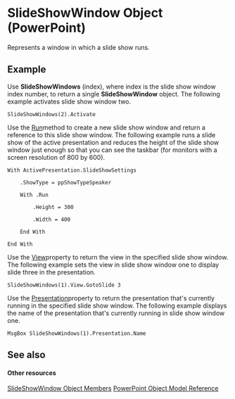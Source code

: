 
# SlideShowWindow Object (PowerPoint)

Represents a window in which a slide show runs.


## Example

Use  **SlideShowWindows** (index), where index is the slide show window index number, to return a single **SlideShowWindow** object. The following example activates slide show window two.


```
SlideShowWindows(2).Activate
```

Use the [Run](497fae3b-b6a3-dc26-20d9-bdc8057ddc09.md)method to create a new slide show window and return a reference to this slide show window. The following example runs a slide show of the active presentation and reduces the height of the slide show window just enough so that you can see the taskbar (for monitors with a screen resolution of 800 by 600).




```
With ActivePresentation.SlideShowSettings

    .ShowType = ppShowTypeSpeaker

    With .Run

        .Height = 300

        .Width = 400

    End With

End With
```

Use the [View](ebf565af-fc90-ab1b-0e05-6dcb90a7c2d2.md)property to return the view in the specified slide show window. The following example sets the view in slide show window one to display slide three in the presentation.




```
SlideShowWindows(1).View.GotoSlide 3
```

Use the [Presentation](9c05deb7-a385-540f-97a5-1c5510f120c6.md)property to return the presentation that's currently running in the specified slide show window. The following example displays the name of the presentation that's currently running in slide show window one.




```
MsgBox SlideShowWindows(1).Presentation.Name
```


## See also


#### Other resources


[SlideShowWindow Object Members](7b2d0120-81a7-3232-fc38-f932f351523a.md)
[PowerPoint Object Model Reference](http://msdn.microsoft.com/library/00acd64a-5896-0459-39af-98df2849849e%28Office.15%29.aspx)

